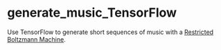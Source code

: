 # generate_music_TensorFlow
Use TensorFlow to generate short sequences of music with a [Restricted Boltzmann Machine](http://deeplearning4j.org/restrictedboltzmannmachine.html). 
